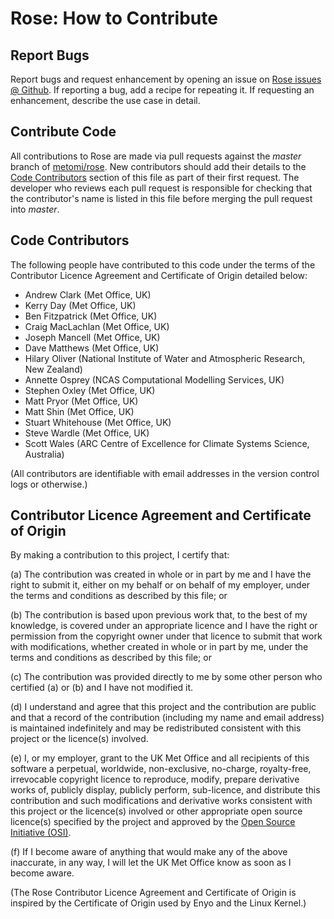 # Rose: How to Contribute

## Report Bugs

Report bugs and request enhancement by opening an issue on
[Rose issues @ Github](https://github.com/metomi/rose/issues). If reporting a
bug, add a recipe for repeating it. If requesting an enhancement,
describe the use case in detail.

## Contribute Code

All contributions to Rose are made via pull requests against the *master*
branch of [metomi/rose](https://github.com/metomi/rose). New contributors
should add their details to the [Code Contributors](#code-contributors)
section of this file as part of their first request. The developer who
reviews each pull request is responsible for checking that the
contributor's name is listed in this file before merging the pull request
into *master*.

## Code Contributors

The following people have contributed to this code under the terms of
the Contributor Licence Agreement and Certificate of Origin detailed
below:

* Andrew Clark (Met Office, UK)
* Kerry Day (Met Office, UK)
* Ben Fitzpatrick (Met Office, UK)
* Craig MacLachlan (Met Office, UK)
* Joseph Mancell (Met Office, UK)
* Dave Matthews (Met Office, UK)
* Hilary Oliver (National Institute of Water and Atmospheric Research, New Zealand)
* Annette Osprey (NCAS Computational Modelling Services, UK)
* Stephen Oxley (Met Office, UK)
* Matt Pryor (Met Office, UK)
* Matt Shin (Met Office, UK)
* Stuart Whitehouse (Met Office, UK)
* Steve Wardle (Met Office, UK)
* Scott Wales (ARC Centre of Excellence for Climate Systems Science, Australia)

(All contributors are identifiable with email addresses in the version control
logs or otherwise.)

## Contributor Licence Agreement and Certificate of Origin

By making a contribution to this project, I certify that:

(a) The contribution was created in whole or in part by me and I have
    the right to submit it, either on my behalf or on behalf of my
    employer, under the terms and conditions as described by this file;
    or

(b) The contribution is based upon previous work that, to the best of
    my knowledge, is covered under an appropriate licence and I have
    the right or permission from the copyright owner under that licence
    to submit that work with modifications, whether created in whole or
    in part by me, under the terms and conditions as described by
    this file; or

(c) The contribution was provided directly to me by some other person
    who certified (a) or (b) and I have not modified it.

(d) I understand and agree that this project and the contribution
    are public and that a record of the contribution (including my
    name and email address) is maintained indefinitely and may be
    redistributed consistent with this project or the licence(s)
    involved.

(e) I, or my employer, grant to the UK Met Office and all recipients of
    this software a perpetual, worldwide, non-exclusive, no-charge,
    royalty-free, irrevocable copyright licence to reproduce, modify,
    prepare derivative works of, publicly display, publicly perform,
    sub-licence, and distribute this contribution and such modifications
    and derivative works consistent with this project or the licence(s)
    involved or other appropriate open source licence(s) specified by
    the project and approved by the
    [Open Source Initiative (OSI)](http://www.opensource.org/).

(f) If I become aware of anything that would make any of the above
    inaccurate, in any way, I will let the UK Met Office know as soon as
    I become aware.

(The Rose Contributor Licence Agreement and Certificate of Origin is
inspired by the Certificate of Origin used by Enyo and the Linux
Kernel.)
